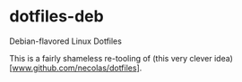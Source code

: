 dotfiles-deb
============

Debian-flavored Linux Dotfiles

This is a fairly shameless re-tooling of (this very clever idea)[www.github.com/necolas/dotfiles].
